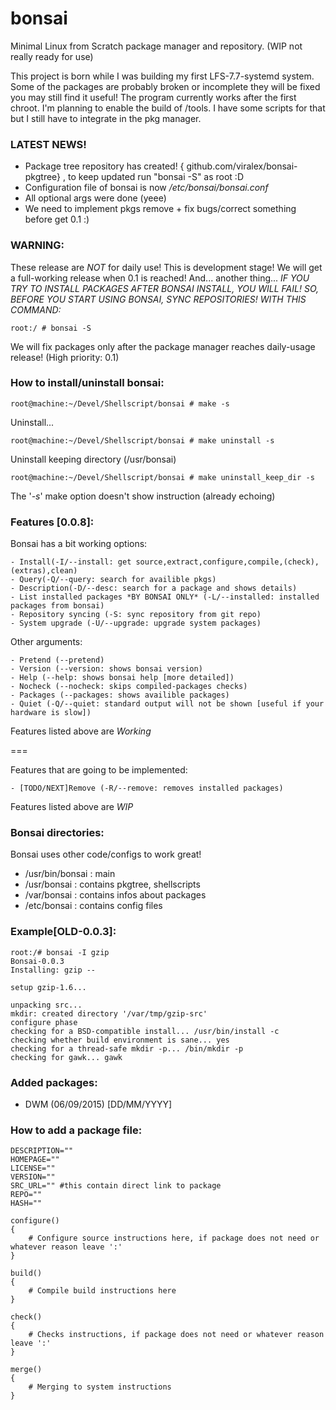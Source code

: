 # bonsai
Minimal Linux from Scratch package manager and repository. (WIP not really ready for use)

This project is born while I was building my first LFS-7.7-systemd system. Some of the packages are probably broken or incomplete they will be fixed you may still find it useful!
The program currently works after the first chroot.
I'm planning to enable the build of /tools. I have some scripts for that but I still have to integrate in the pkg manager.

### LATEST NEWS!
 
 - Package tree repository has created! { github.com/viralex/bonsai-pkgtree} , to keep updated run "bonsai -S" as root :D
 - Configuration file of bonsai is now */etc/bonsai/bonsai.conf*
 - All optional args were done (yeee)
 - We need to implement pkgs remove + fix bugs/correct something before get 0.1 :)

### WARNING:
These release are *NOT* for daily use!
This is development stage! 
We will get a full-working release when 0.1 is reached!
And... another thing... 
*IF YOU TRY TO INSTALL PACKAGES AFTER BONSAI INSTALL, YOU WILL FAIL! SO, BEFORE YOU START USING BONSAI, 
SYNC REPOSITORIES! WITH THIS COMMAND:*
~~~
root:/ # bonsai -S
~~~
We will fix packages only after the package manager reaches daily-usage release! (High priority: 0.1)

### How to install/uninstall bonsai:
~~~
root@machine:~/Devel/Shellscript/bonsai # make -s
~~~

Uninstall...
~~~
root@machine:~/Devel/Shellscript/bonsai # make uninstall -s
~~~

Uninstall keeping directory (/usr/bonsai)
~~~
root@machine:~/Devel/Shellscript/bonsai # make uninstall_keep_dir -s 
~~~

The '*-s*' make option doesn't show instruction (already echoing)

### Features [0.0.8]:

Bonsai has a bit working options:
  
	- Install(-I/--install: get source,extract,configure,compile,(check),(extras),clean)
	- Query(-Q/--query: search for availible pkgs)
	- Description(-D/--desc: search for a package and shows details)
	- List installed packages *BY BONSAI ONLY* (-L/--installed: installed packages from bonsai)
	- Repository syncing (-S: sync repository from git repo)
	- System upgrade (-U/--upgrade: upgrade system packages)

Other arguments:
  
	- Pretend (--pretend)
	- Version (--version: shows bonsai version)
	- Help (--help: shows bonsai help [more detailed])
	- Nocheck (--nocheck: skips compiled-packages checks)
	- Packages (--packages: shows availible packages) 
	- Quiet (-Q/--quiet: standard output will not be shown [useful if your hardware is slow])

Features listed above are *Working*

===

Features that are going to be implemented:
	
	- [TODO/NEXT]Remove (-R/--remove: removes installed packages)

Features listed above are *WIP*

### Bonsai directories:

Bonsai uses other code/configs to work great!

 - /usr/bin/bonsai : main
 - /usr/bonsai : contains pkgtree, shellscripts 
 - /var/bonsai : contains infos about packages
 - /etc/bonsai : contains config files

### Example[OLD-0.0.3]:
~~~
root:/# bonsai -I gzip
Bonsai-0.0.3
Installing: gzip --

setup gzip-1.6...

unpacking src...
mkdir: created directory '/var/tmp/gzip-src'
configure phase
checking for a BSD-compatible install... /usr/bin/install -c
checking whether build environment is sane... yes
checking for a thread-safe mkdir -p... /bin/mkdir -p
checking for gawk... gawk
~~~

### Added packages:

 - DWM (06/09/2015) [DD/MM/YYYY]

### How to add a package file:
~~~
DESCRIPTION="" 
HOMEPAGE=""
LICENSE=""
VERSION=""
SRC_URL="" #this contain direct link to package
REPO=""
HASH=""

configure()
{
	# Configure source instructions here, if package does not need or whatever reason leave ':'
}

build()
{
	# Compile build instructions here
}

check()
{
	# Checks instructions, if package does not need or whatever reason leave ':'
}

merge()
{
	# Merging to system instructions
}
~~~
